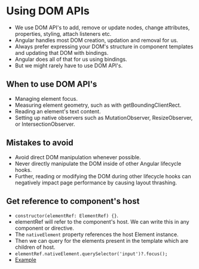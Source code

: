 # Using DOM APIs

- We use DOM API's to add, remove or update nodes, change attributes, properties, styling, attach listeners etc.
- Angular handles most DOM creation, updation and removal for us.
- Always prefer expressing your DOM's structure in component templates and updating that DOM with bindings.
- Angular does all of that for us using bindings.
- But we might rarely have to use DOM API's.

## When to use DOM API's

- Managing element focus.
- Measuring element geometry, such as with getBoundingClientRect.
- Reading an element's text content.
- Setting up native observers such as MutationObserver, ResizeObserver, or IntersectionObserver.


## Mistakes to avoid

- Avoid direct DOM manipulation whenever possible.
- Never directly manipulate the DOM inside of other Angular lifecycle hooks.
- Further, reading or modifying the DOM during other lifecycle hooks can negatively impact page performance by causing layout thrashing.

## Get reference to component's host

- `constructor(elementRef: ElementRef) {}`.
- elementRef will refer to the component's host. We can write this in any component or directive.
- The `nativeElement` property references the host Element instance.
- Then we can query for the elements present in the template which are children of host.
- `elementRef.nativeElement.querySelector('input')?.focus();`
- [Example](https://angular.dev/guide/components/dom-apis)

